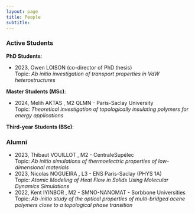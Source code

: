 ```yaml
---
layout: page
title: People
subtitle: 
---
```


### Active Students

**PhD Students**:
* 2023, Owen LOISON (co-director of PhD thesis)<br />
Topic: _Ab initio investigation of transport properties in VdW heterostructures_

**Master Students (MSc)**:
* 2024, Melih AKTAS , M2 QLMN - Paris-Saclay University<br />
Topic: _Theoretical investigation of topologically insulating polymers for energy applications_

**Third-year Students (BSc)**:

### Alumni

* 2023, Thibaut VOUILLOT , M2 - CentraleSupélec <br />
Topic: _Ab initio simulations of thermoelectric properties of low-dimensional materials_
* 2023, Nicolas NOGUEIRA , L3 - ENS Paris-Saclay (PHYS 1A) <br />
Topic: _Atomic Modeling of Heat Flow in Solids Using Molecular Dynamics Simulations_
* 2022, Kent IYINBOR , M2 - SMNO-NANOMAT - Sorbbone Universities<br />
Topic: _Ab-initio study of the optical properties of multi-bridged acene polymers close to a topological phase transition_
